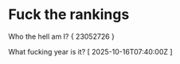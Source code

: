 # Fuck the rankings

Who the hell am I?
{ 23052726 }

What fucking year is it?
[ 2025-10-16T07:40:00Z ]
